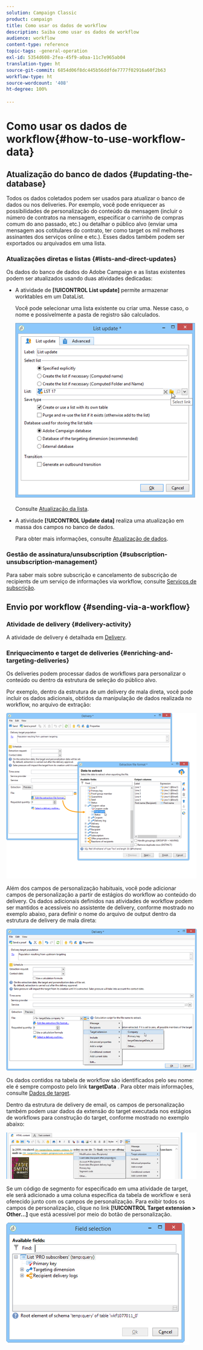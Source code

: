 ```yaml
---
solution: Campaign Classic
product: campaign
title: Como usar os dados de workflow
description: Saiba como usar os dados de workflow
audience: workflow
content-type: reference
topic-tags: -general-operation
exl-id: 5354d608-2fea-45f9-a0aa-11c7e965ab04
translation-type: ht
source-git-commit: 6854d06f8dc445b56ddfde7777f02916a60f2b63
workflow-type: ht
source-wordcount: '408'
ht-degree: 100%

---
```


# Como usar os dados de workflow{#how-to-use-workflow-data}

## Atualização do banco de dados {#updating-the-database}

Todos os dados coletados podem ser usados para atualizar o banco de dados ou nos deliveries. Por exemplo, você pode enriquecer as possibilidades de personalização do conteúdo da mensagem (incluir o número de contratos na mensagem, especificar o carrinho de compras comum do ano passado, etc.) ou detalhar o público alvo (enviar uma mensagem aos cotitulares do contrato, ter como target os mil melhores assinantes dos serviços online e etc.). Esses dados também podem ser exportados ou arquivados em uma lista.

### Atualizações diretas e listas {#lists-and-direct-updates}

Os dados do banco de dados do Adobe Campaign e as listas existentes podem ser atualizados usando duas atividades dedicadas:

* A atividade de **[!UICONTROL List update]** permite armazenar worktables em um DataList.

   Você pode selecionar uma lista existente ou criar uma. Nesse caso, o nome e possivelmente a pasta de registro são calculados.

   ![](assets/s_user_create_list.png)

   Consulte [Atualização da lista](../../workflow/using/list-update.md).

* A atividade **[!UICONTROL Update data]** realiza uma atualização em massa dos campos no banco de dados.

   Para obter mais informações, consulte [Atualização de dados](../../workflow/using/update-data.md).

### Gestão de assinatura/unsubscription {#subscription-unsubscription-management}

Para saber mais sobre subscrição e cancelamento de subscrição de recipients de um serviço de informações via workflow, consulte [Serviços de subscrição](../../workflow/using/subscription-services.md).

## Envio por workflow {#sending-via-a-workflow}

### Atividade de delivery {#delivery-activity}

A atividade de delivery é detalhada em [Delivery](../../workflow/using/delivery.md).

### Enriquecimento e target de deliveries {#enriching-and-targeting-deliveries}

Os deliveries podem processar dados de workflows para personalizar o conteúdo ou dentro da estrutura de seleção do público alvo.

Por exemplo, dentro da estrutura de um delivery de mala direta, você pode incluir os dados adicionais, obtidos da manipulação de dados realizada no workflow, no arquivo de extração:

![](assets/s_advuser_add_data_postal_mail.png)

Além dos campos de personalização habituais, você pode adicionar campos de personalização a partir de estágios do workflow ao conteúdo do delivery. Os dados adicionais definidos nas atividades de workflow podem ser mantidos e acessíveis no assistente de delivery, conforme mostrado no exemplo abaixo, para definir o nome do arquivo de output dentro da estrutura de delivery de mala direta:

![](assets/s_advuser_using_additional_data.png)

Os dados contidos na tabela de workflow são identificados pelo seu nome: ele é sempre composto pelo link **targetData** . Para obter mais informações, consulte [Dados de target](../../workflow/using/data-life-cycle.md#target-data).

Dentro da estrutura de delivery de email, os campos de personalização também podem usar dados da extensão do target executada nos estágios de workflows para construção do target, conforme mostrado no exemplo abaixo:

![](assets/s_advuser_add_data_email.png)

Se um código de segmento for especificado em uma atividade de target, ele será adicionado a uma coluna específica da tabela de workflow e será oferecido junto com os campos de personalização. Para exibir todos os campos de personalização, clique no link **[!UICONTROL Target extension > Other...]** que está acessível por meio do botão de personalização.

![](assets/s_advuser_segment_code_select.png)
